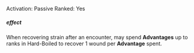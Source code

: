 Activation: Passive
Ranked: Yes
##### effect
When recovering strain after an encounter,
may spend **Advantages** up to ranks in Hard-Boiled to
recover 1 wound per **Advantage** spent.